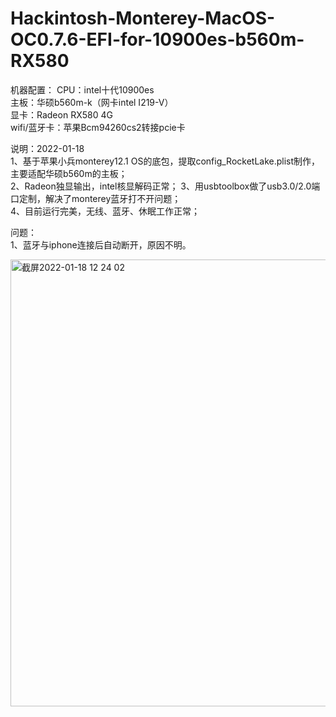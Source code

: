 # Hackintosh-Monterey-MacOS-OC0.7.6-EFI-for-10900es-b560m-RX580

机器配置：
CPU：intel十代10900es   
主板：华硕b560m-k（网卡intel I219-V）  
显卡：Radeon RX580 4G   
wifi/蓝牙卡：苹果Bcm94260cs2转接pcie卡   

说明：2022-01-18  
1、基于苹果小兵monterey12.1 OS的底包，提取config_RocketLake.plist制作，主要适配华硕b560m的主板；  
2、Radeon独显输出，intel核显解码正常；
3、用usbtoolbox做了usb3.0/2.0端口定制，解决了monterey蓝牙打不开问题；  
4、目前运行完美，无线、蓝牙、休眠工作正常；  
  
问题：  
1、蓝牙与iphone连接后自动断开，原因不明。

<img width="715" alt="截屏2022-01-18 12 24 02" src="https://user-images.githubusercontent.com/97930740/149871347-a362b2a0-9851-43de-89ec-b0d230a0881f.png">
